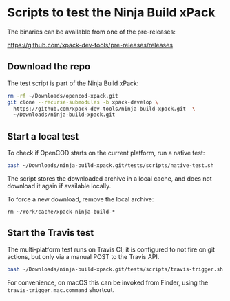 # Scripts to test the Ninja Build xPack

The binaries can be available from one of the pre-releases:

https://github.com/xpack-dev-tools/pre-releases/releases

## Download the repo

The test script is part of the Ninja Build xPack:

```bash
rm -rf ~/Downloads/opencod-xpack.git
git clone --recurse-submodules -b xpack-develop \
  https://github.com/xpack-dev-tools/ninja-build-xpack.git  \
  ~/Downloads/ninja-build-xpack.git
```

## Start a local test

To check if OpenCOD starts on the current platform, run a native test:

```bash
bash ~/Downloads/ninja-build-xpack.git/tests/scripts/native-test.sh
```

The script stores the downloaded archive in a local cache, and
does not download it again if available locally.

To force a new download, remove the local archive:

```console
rm ~/Work/cache/xpack-ninja-build-*
```

## Start the Travis test

The multi-platform test runs on Travis CI; it is configured to not fire on
git actions, but only via a manual POST to the Travis API.

```bash
bash ~/Downloads/ninja-build-xpack.git/tests/scripts/travis-trigger.sh
```

For convenience, on macOS this can be invoked from Finder, using
the `travis-trigger.mac.command` shortcut.
